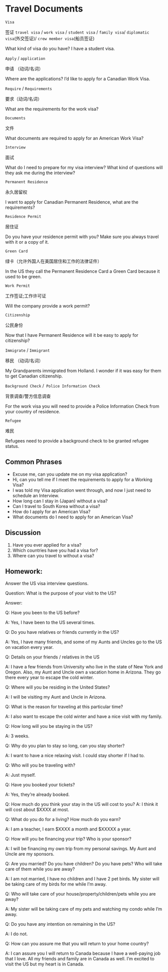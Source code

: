 # Travel Documents
`Visa`

签证 `travel visa` / `work visa` / `student visa` / `family visa`/ `diplomatic visa`(外交签证)/ `crew member visa`(船员签证)

What kind of visa do you have? I have a student visa.

`Apply` / `application`

申请 （动词/名词）

Where are the applications? I’d like to apply for a Canadian Work Visa.

`Require` / `Requirements`

要求（动词/名词）

What are the requirements for the work visa?

`Documents`

文件

What documents are required to apply for an American Work Visa?

`Interview`

面试

What do I need to prepare for my visa interview? What kind of questions will they ask me
during the interview?

`Permanent Residence`

永久居留权

I want to apply for Canadian Permanent Residence, what are the requirements?

`Residence Permit`

居住证

Do you have your residence permit with you? Make sure you always travel with it or a copy of
it.

`Green Card`

绿卡（允许外国人在美国居住和工作的法律证件）

In the US they call the Permanent Residence Card a Green Card because it used to be
green.

`Work Permit`

工作签证;工作许可证

Will the company provide a work permit?

`Citizenship`

公民身份

Now that I have Permanent Residence will it be easy to apply for citizenship?

`Immigrate` / `Immigrant`

移民 （动词/名词）

My Grandparents immigrated from Holland. I wonder if it was easy for them to get Canadian
citizenship.

`Background Check` /` Police Information Check`

背景调查/警方信息调查

For the work visa you will need to provide a Police Information Check from your country of
residence.

`Refugee`

难民

Refugees need to provide a background check to be granted refugee status.

## Common Phrases
* Excuse me, can you update me on my visa application?
* Hi, can you tell me if I meet the requirements to apply for a Working
Visa?
* I was told my Visa application went through, and now I just need to
schedule an Interview.
* How long can I stay in (Japan) without a visa?
* Can I travel to South Korea without a visa?
* How do I apply for an American Visa?
* What documents do I need to apply for an American Visa?
## Discussion
1. Have you ever applied for a visa?
2. Which countries have you had a visa for?
3. Where can you travel to without a visa?
## Homework:
Answer the US visa interview questions.

Question: What is the purpose of your visit to the US?

Answer:

Q: Have you been to the US before?

A: Yes, I have been to the US several times.

Q: Do you have relatives or friends currently in the US?

A: Yes, I have many friends, and some of my Aunts and Uncles go to the US
on vacation every year.

Q: Details on your friends / relatives in the US

A: I have a few friends from University who live in the state of New York and
Oregon. Also, my Aunt and Uncle own a vacation home in Arizona. They go
there every year to escape the cold winter.

Q: Where will you be residing in the United States?

A: I will be visiting my Aunt and Uncle in Arizona.

Q: What is the reason for traveling at this particular time?

A: I also want to escape the cold winter and have a nice visit with my family.

Q: How long will you be staying in the US?

A: 3 weeks.

Q: Why do you plan to stay so long, can you stay shorter?

A: I want to have a nice relaxing visit. I could stay shorter if I had to.

Q: Who will you be traveling with?

A: Just myself.

Q: Have you booked your tickets?

A: Yes, they’re already booked.

Q: How much do you think your stay in the US will cost to you?
A: I think it will cost about $XXXX at most. 

Q: What do you do for a living? How much do you earn?

A: I am a teacher, I earn $XXXX a month and $XXXXX a year.

Q: How will you be financing your trip? Who is your sponsor?

A: I will be financing my own trip from my personal savings. My Aunt and Uncle
are my sponsors.

Q: Are you married? Do you have children? Do you have pets? Who will take care of
them while you are away?

A: I am not married, I have no children and I have 2 pet birds. My sister will be
taking care of my birds for me while I’m away.

Q: Who will take care of your house/property/children/pets while you are away?

A: My sister will be taking care of my pets and watching my condo while I’m away.

Q: Do you have any intention on remaining in the US?

A: I do not.

Q: How can you assure me that you will return to your home country?

A: I can assure you I will return to Canada because I have a well-paying job that I
love. All my friends and family are in Canada as well. I’m excited to visit the US but
my heart is in Canada.